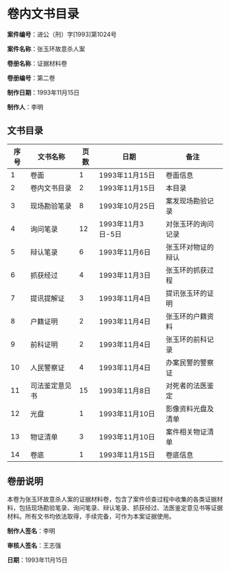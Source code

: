 # 卷内文书目录

**案件编号**：进公（刑）字[1993]第1024号

**案件名称**：张玉环故意杀人案

**卷册名称**：证据材料卷

**卷册编号**：第二卷

**制作日期**：1993年11月15日

**制作人**：李明

## 文书目录

| 序号 | 文书名称 | 页数 | 日期 | 备注 |
| ---- | -------- | ---- | ---- | ---- |
| 1 | 卷面 | 1 | 1993年11月15日 | 卷面信息 |
| 2 | 卷内文书目录 | 2 | 1993年11月15日 | 本目录 |
| 3 | 现场勘验笔录 | 8 | 1993年10月25日 | 案发现场勘验记录 |
| 4 | 询问笔录 | 12 | 1993年11月3日-5日 | 对张玉环的询问记录 |
| 5 | 辩认笔录 | 6 | 1993年11月6日 | 张玉环对物证的辩认 |
| 6 | 抓获经过 | 4 | 1993年11月3日 | 张玉环的抓获过程 |
| 7 | 提讯提解证 | 3 | 1993年11月4日 | 提讯张玉环的证明 |
| 8 | 户籍证明 | 2 | 1993年11月4日 | 张玉环的户籍资料 |
| 9 | 前科证明 | 2 | 1993年11月4日 | 张玉环的前科记录 |
| 10 | 人民警察证 | 4 | 1993年11月4日 | 办案民警的警察证 |
| 11 | 司法鉴定意见书 | 15 | 1993年11月8日 | 对死者的法医鉴定 |
| 12 | 光盘 | 1 | 1993年11月10日 | 影像资料光盘及清单 |
| 13 | 物证清单 | 3 | 1993年11月10日 | 案件相关物证清单 |
| 14 | 卷底 | 1 | 1993年11月15日 | 卷底信息 |

## 卷册说明

本卷为张玉环故意杀人案的证据材料卷，包含了案件侦查过程中收集的各类证据材料，包括现场勘验笔录、询问笔录、辩认笔录、抓获经过、法医鉴定意见书等证据材料。所有文书均依法取得，手续完备，可作为本案证据使用。

**制作人签名**：李明

**审核人签名**：王志强

**日期**：1993年11月15日